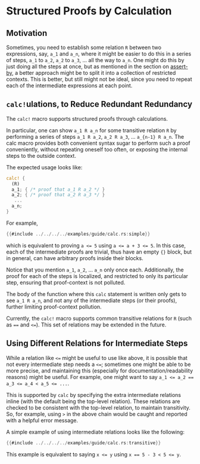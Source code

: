 # Structured Proofs by Calculation

## Motivation

Sometimes, you need to establish some relation `R` between two expressions, say,
`a_1` and `a_n`, where it might be easier to do this in a series of steps, `a_1`
to `a_2`, `a_2` to `a_3`, ... all the way to `a_n`. One might do this by just
doing all the steps at once, but as mentioned in the section on
[assert-by](./assert_by.md), a better approach might be to split it into a
collection of restricted contexts. This is better, but still might not be ideal,
since you need to repeat each of the intermediate expressions at each point.

## `calc!`ulations, to Reduce Redundant Redundancy

The `calc!` macro supports structured proofs through calculations.

In particular, one can show `a_1 R a_n` for some transitive relation `R` by performing a series
of steps `a_1 R a_2`, `a_2 R a_3`, ... `a_{n-1} R a_n`. The calc macro provides both convenient
syntax sugar to perform such a proof conveniently, without repeating oneself too often, or
exposing the internal steps to the outside context.

The expected usage looks like:

```rust
calc! {
  (R)
  a_1; { /* proof that a_1 R a_2 */ }
  a_2; { /* proof that a_2 R a_3 */ }
   ...
  a_n;
}
```

For example,

```rust
{{#include ../../../../examples/guide/calc.rs:simple}}
```

which is equivalent to proving `a <= 5` using `a <= a + 3 <= 5`. In this case, each
of the intermediate proofs are trivial, thus have an empty `{}` block, but in
general, can have arbitrary proofs inside their blocks.

Notice that you mention `a_1`, `a_2`, ... `a_n` only once each. Additionally,
the proof for each of the steps is localized, and restricted to only its
particular step, ensuring that proof-context is not polluted.

The body of the function where this `calc` statement is written only gets to see
`a_1 R a_n`, and not any of the intermediate steps (or their proofs), further
limiting proof-context pollution.

Currently, the `calc!` macro supports common transitive relations for `R` (such
as `==` and `<=`). This set of relations may be extended in the future.

## Using Different Relations for Intermediate Steps

While a relation like `<=` might be useful to use like above, it is possible
that not every intermediate step needs a `<=`; sometimes one might be able to be
more precise, and maintaining this (especially for documentation/readability
reasons) might be useful. For example, one might want to say `a_1 <= a_2 == a_3
<= a_4 < a_5 <= ...`.

This is supported by `calc` by specifying the extra intermediate relations
inline (with the default being the top-level relation). These relations are
checked to be consistent with the top-level relation, to maintain
transitivity. So, for example, using `>` in the above chain would be caught
and reported with a helpful error message.

A simple example of using intermediate relations looks like the following:

```rust
{{#include ../../../../examples/guide/calc.rs:transitive}}
```

This example is equivalent to saying `x <= y` using `x == 5 - 3 < 5 <= y`.
